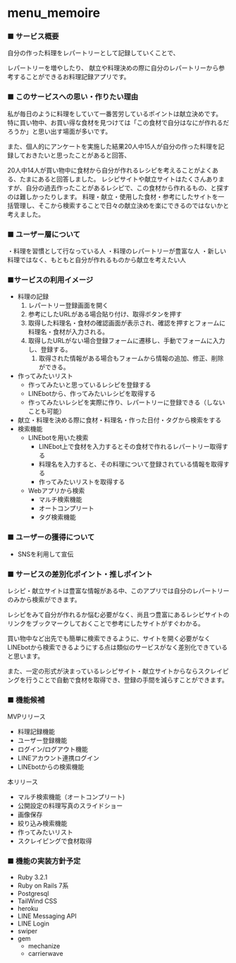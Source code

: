 # menu_memoire
### ■ サービス概要

自分の作った料理をレパートリーとして記録していくことで、

レパートリーを増やしたり、
献立や料理決めの際に自分のレパートリーから参考することができるお料理記録アプリです。

### ■ このサービスへの思い・作りたい理由

私が毎日のように料理をしていて一番苦労しているポイントは献立決めです。
特に買い物中、お買い得な食材を見つけては「この食材で自分はなにが作れるだろうか」と思い出す場面が多いです。

また、個人的にアンケートを実施した結果20人中15人が自分の作った料理を記録しておきたいと思ったことがあると回答、

20人中14人が買い物中に食材から自分が作れるレシピを考えることがよくある、たまにあると回答しました。
レシピサイトや献立サイトはたくさんありますが、自分の過去作ったことがあるレシピで、この食材から作れるもの、と探すのは難しかったりします。
料理・献立・使用した食材・参考にしたサイトを一括管理し、そこから検索することで日々の献立決めを楽にできるのではないかと考えました。

### ■ ユーザー層について

・料理を習慣として行なっている人
・料理のレパートリーが豊富な人
・新しい料理ではなく、もともと自分が作れるものから献立を考えたい人

### ■サービスの利用イメージ

- 料理の記録
    1. レパートリー登録画面を開く
    2. 参考にしたURLがある場合貼り付け、取得ボタンを押す
    3. 取得した料理名・食材の確認画面が表示され、確認を押すとフォームに料理名・食材が入力される。
    4. 取得したURLがない場合登録フォームに遷移し、手動でフォームに入力し、登録する。
        1. 取得された情報がある場合もフォームから情報の追加、修正、削除ができる。
- 作ってみたいリスト
    - 作ってみたいと思っているレシピを登録する
    - LINEbotから、作ってみたいレシピを取得する
    - 作ってみたいレシピを実際に作り、レパートリーに登録できる（しないことも可能）
- 献立・料理を決める際に食材・料理名・作った日付・タグから検索をする
- 検索機能
    - LINEbotを用いた検索
        - LINEbot上で食材を入力するとその食材で作れるレパートリー取得する
        - 料理名を入力すると、その料理について登録されている情報を取得する
        - 作ってみたいリストを取得する
    - Webアプリから検索
        - マルチ検索機能
        - オートコンプリート
        - タグ検索機能
        

### ■ ユーザーの獲得について

- SNSを利用して宣伝

### ■ サービスの差別化ポイント・推しポイント

レシピ・献立サイトは豊富な情報がある中、このアプリでは自分のレパートリーのみから検索ができます。

レシピをみて自分が作れるか悩む必要がなく、尚且つ豊富にあるレシピサイトのリンクをブックマークしておくことで参考にしたサイトがすぐわかる。

買い物中など出先でも簡単に検索できるように、サイトを開く必要がなくLINEbotから検索できるようにする点は類似のサービスがなく差別化できていると思います。

また、一定の形式が決まっているレシピサイト・献立サイトからならスクレイピングを行うことで自動で食材を取得でき、登録の手間を減らすことができます。

### ■ 機能候補

MVPリリース

- 料理記録機能
- ユーザー登録機能
- ログイン/ログアウト機能
- LINEアカウント連携ログイン
- LINEbotからの検索機能

本リリース

- マルチ検索機能（オートコンプリート)
- 公開設定の料理写真のスライドショー
- 画像保存
- 絞り込み検索機能
- 作ってみたいリスト
- スクレイピングで食材取得

### ■ 機能の実装方針予定

- Ruby 3.2.1
- Ruby on Rails 7系
- Postgresql
- TailWind CSS
- heroku
- LINE Messaging API
- LINE Login
- swiper
- gem
    - mechanize
    - carrierwave

